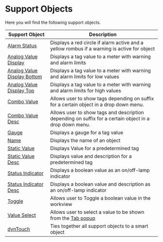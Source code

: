 Support Objects
==========================================

Here you will find the following support objects.

| Support Object                                                | Description                                                                                            |
| ------------------------------------------------------------- | ------------------------------------------------------------------------------------------------------ |
| [Alarm Status](Alarm_Status.md)                               | Displays a red circle if alarm active and a yellow rombus if a warning is active for object            |
| [Analog Value Display](Analog_Value_Display.md)               | Displays a tag value to a meter with warning and alarm limits                                          |
| [Analog Value Display Bottom](Analog_Value_Display_Bottom.md) | Displays a tag value to a meter with warning and alarm limits for low values                           |
| [Analog Value Display Top](Analog_Value_Display_Top.md)       | Displays a tag value to a meter with warning and alarm limits for high values                          |
| [Combo Value](Combo_Value.md)                                 | Allows user to show tags depending on suffix for a certain object in a drop down menu.                 |
| [Combo Value Desc](Combo_Value_Desc.md)                       | Allows user to show tags and description depending on suffix for a certain object in a drop down menu. |
| [Gauge](Gauge.md)                                             | Displays a gauge for a tag value                                                                       |
| [Name](Name.md)                                               | Displays the name of an object                                                                         |
| [Static Value](Static_Value.md)                               | Displays Value for a predetermined tag                                                                 |
| [Static Value Desc](Static_Value_Desc.md)                     | Displays value and description for a predetermined tag                                                 |
| [Status Indicator](Status_Indicator.md)                       | Displays a boolean value as an on/off-lamp indicator                                                   |
| [Status Indicator Desc](Status_Indicator_Desc.md)             | Displays a boolean value and description as an on/off-lamp indicator                                   |
| [Toggle](Toggle.md)                                           | Allows user to Toggle a boolean value in the workview                                                  |
| [Value Select](Value_Select.md)                               | Allows user to select a value to be shown from the [Tab popup]()                                       |
| [dynTouch](dynTouch.md)                                       | Ties together all support objects to a smart object                                                    |